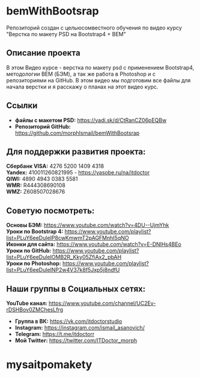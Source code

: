 # bemWithBootsrap

Репозиторий создан с цельюсомвестного обучения по видео курсу "Верстка по макету PSD на Bootstrap4 + BEM"

## Описание проекта
В этом Видео курсе - верстка по макету psd с применением Bootstrap4, методологии BEM (БЭМ), а так же работа в Photoshop и с репозиториями на GitHub. В этом видео мы подготовим все файлы для начала верстки и я расскажу о планах на этот видео курс.

## Ссылки
* __файлы с макетом PSD:__ https://yadi.sk/d/CtRanCZ06pEQBw  
* __Репозиторий GitHub:__ https://github.com/morphIsmail/bemWithBootsrap  


## Для поддержки развития проекта:
__Сбербанк VISA:__ 4276 5200 1409 4318  
__Yandex:__ 410011260821995 - https://yasobe.ru/na/itdoctor  
__QIWI:__ 4890 4943 0383 5581  
__WMR:__ R444308690108  
__WMZ:__ Z608507028676  


## Советую посмотреть:
__Основы БЭМ:__ https://www.youtube.com/watch?v=4DU--UjmYhk  
__Уроки по Bootstrap 4:__ https://www.youtube.com/playlist?list=PLuY6eeDuleIP8cwKmwmT2pAGFMnhI5qNO  
__Иконки для сайта:__ https://www.youtube.com/watch?v=E-DNlHs4BEo  
__Уроки по GitHub:__ https://www.youtube.com/playlist?list=PLuY6eeDuleIOMB2R_Kky05ZfiAx2_pbAH  
__Уроки по Photoshop:__ https://www.youtube.com/playlist?list=PLuY6eeDuleINP2w4V37k8f5Jxp5j8ndfU  


## Наши группы в Социальных сетях:  
__YouTube канал:__  https://www.youtube.com/channel/UC2Ev-rDSHBov0ZMChesLfrg  
* __Группа в ВК:__ https://vk.com/itdoctorstudio
* __Instagram:__ https://instagram.com/ismail_asanovich/
* __Telegram:__ https://t.me/itdoctorr
* __Мой Twitter:__ https://twitter.com/ITDoctor_morph
# mysaitpomakety
